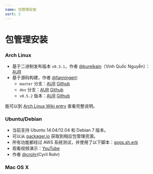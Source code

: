 ```yaml
---
name: 包管理安装
sort: 3
---
```


# 包管理安装

### Arch Linux

- 基于二进制发布版本 `v0.3.1`，作者 [@kureikain](https://github.com/kureikain)（Vinh Quốc Nguyễn）：[AUR](https://aur.archlinux.org/packages/gogs/)
- 基于源码构建，作者 [@fanningert](https://github.com/fanningert):
	- `master` 分支：[AUR](https://aur.archlinux.org/packages/gogs-git/) [Github](https://github.com/fanningert/PKGBUILDs/tree/master/aur/gogs-git)
	- `dev` 分支：[AUR](https://aur.archlinux.org/packages/gogs-git-dev/) [Github](https://github.com/fanningert/PKGBUILDs/tree/master/aur/gogs-git-dev)
	- `v0.5.2` 版本：[AUR](https://aur.archlinux.org/packages/gogs/) [Github](https://github.com/fanningert/PKGBUILDs/tree/master/aur/gogs)
	
能可以到 [Arch Linux Wiki entry](https://wiki.archlinux.org/index.php/Gogs) 查看完整说明。

### Ubuntu/Debian

- 当前支持 Ubuntu 14.04/12.04 和 Debian 7 版本。
- 可以从 [packager.io](https://packager.io/gh/pkgr/gogs) 获取到相应包管理资源。
- 所有功能都经过 AWS 系统测试，并使用了以下脚本：[gogs.sh.erb](https://github.com/pkgr/showcase/blob/master/data/gogs.sh.erb)
- 观看视频演示：[YouTube](http://www.youtube.com/watch?v=xllP7BP_qgs&feature=youtu.be) 
- 作者 [@crohr](https://github.com/crohr)(Cyril Rohr)

### Mac OS X
